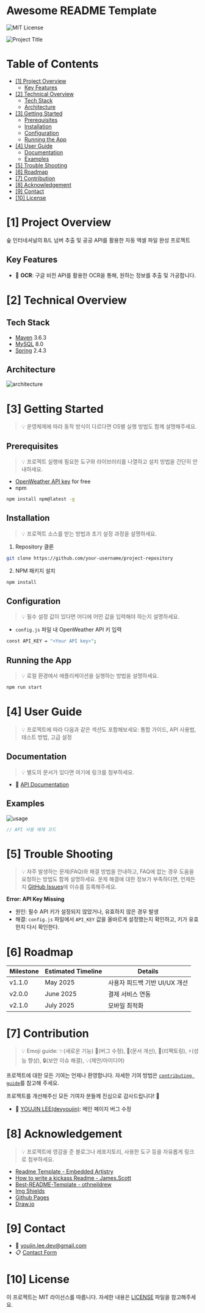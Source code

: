 # Awesome README Template

<!--배지-->
![MIT License][license-shield]

<!--프로젝트 대문 이미지-->
![Project Title](doc/images/project-title.png)

# Table of Contents
- [[1] Project Overview](#1-project-overview)
  - [Key Features](#key-features)
- [[2] Technical Overview](#2-technical-overview)
  - [Tech Stack](#tech-stack)
  - [Architecture](#architecture)
- [[3] Getting Started](#3-getting-started)
  - [Prerequisites](#prerequisites)
  - [Installation](#installation)
  - [Configuration](#configuration)
  - [Running the App](#running-the-app)
- [[4] User Guide](#4-user-guide)
  - [Documentation](#documentation)
  - [Examples](#examples)
- [[5] Trouble Shooting](#5-trouble-shooting)
- [[6] Roadmap](#6-roadmap)
- [[7] Contribution](#7-contribution)
- [[8] Acknowledgement](#8-acknowledgement)
- [[9] Contact](#9-contact)
- [[10] License](#10-license)

# [1] Project Overview
숲 인터네셔널의 B/L 넘버 추출 및 공공 API를 활용한 자동 엑셀 파일 완성 프로젝트

## Key Features
- 📄 **OCR**: 구글 비전 API를 활용한 OCR을 통해, 원하는 정보를 추출 및 가공합니다.

# [2] Technical Overview

## Tech Stack
- [Maven](https://maven.apache.org/) 3.6.3
- [MySQL](https://www.mysql.com/) 8.0
- [Spring](https://spring.io/) 2.4.3

## Architecture
![architecture](doc/svgs/architecture.drawio.svg)


# [3] Getting Started
> 💡 운영체제에 따라 동작 방식이 다르다면 OS별 실행 방법도 함께 설명해주세요.
## Prerequisites
> 💡 프로젝트 실행에 필요한 도구와 라이브러리를 나열하고 설치 방법을 간단히 안내하세요.
- [OpenWeather API key](https://openweathermap.org/) for free
- npm
```bash
npm install npm@latest -g
```

## Installation
> 💡 프로젝트 소스를 받는 방법과 초기 설정 과정을 설명하세요.
1. Repository 클론
```bash
git clone https://github.com/your-username/project-repository
```
2. NPM 패키지 설치
```bash
npm install
```

## Configuration
> 💡 필수 설정 값이 있다면 어디에 어떤 값을 입력해야 하는지 설명하세요.
- `config.js` 파일 내 OpenWeather API 키 입력
```bash
const API_KEY = "<Your API key>";
```

## Running the App
> 💡 로컬 환경에서 애플리케이션을 실행하는 방법을 설명하세요.
```bash
npm run start
```


# [4] User Guide
> 💡 프로젝트에 따라 다음과 같은 섹션도 포함해보세요: 통합 가이드, API 사용법, 테스트 방법, 고급 설정
## Documentation
> 💡 별도의 문서가 있다면 여기에 링크를 첨부하세요.
- 📔 [API Documentation](https://devyoujin.github.io) 

## Examples
![usage](doc/images/usage.png)

```go
// API 사용 예제 코드
```


# [5] Trouble Shooting
> 💡 자주 발생하는 문제(FAQ)와 해결 방법을 안내하고, FAQ에 없는 경우 도움을 요청하는 방법도 함께 설명하세요.
문제 해결에 대한 정보가 부족하다면, 언제든지 [GitHub Issues][trouble-shooting-url]에 이슈를 등록해주세요.

**Error: API Key Missing**
- 원인: 필수 API 키가 설정되지 않았거나, 유효하지 않은 경우 발생
- 해결: `config.js` 파일에서 `API_KEY` 값을 올바르게 설정했는지 확인하고, 키가 유효한지 다시 확인한다.


# [6] Roadmap
|Milestone|Estimated Timeline|Details|
|---|---|---|
|v1.1.0|May 2025|사용자 피드백 기반 UI/UX 개선|
|v2.0.0|June 2025|결제 서비스 연동|
|v2.1.0|July 2025|모바일 최적화|


# [7] Contribution
> 💡 Emoji guide: ✨(새로운 기능)
🐞(버그 수정), 📄(문서 개선), 🔨(리팩토링), ⚡️(성능 향상), 🔒(보안 이슈 해결), 💡(제안/아이디어)

프로젝트에 대한 모든 기여는 언제나 환영합니다. 자세한 기여 방법은 [`contributing guide`][contribution-url]를 참고해 주세요.

프로젝트를 개선해주신 모든 기여자 분들께 진심으로 감사드립니다! 🙌
- 🐞 [YOUJIN LEE(devyoujin)](https://github.com/devyoujin): 메인 페이지 버그 수정


# [8] Acknowledgement
> 💡 프로젝트에 영감을 준 블로그나 레포지토리, 사용한 도구 등을 자유롭게 링크로 첨부하세요.
- [Readme Template - Embedded Artistry](https://embeddedartistry.com/blog/2017/11/30/embedded-artistry-readme-template/)
- [How to write a kickass Readme - James.Scott](https://dev.to/scottydocs/how-to-write-a-kickass-readme-5af9)
- [Best-README-Template - othneildrew](https://github.com/othneildrew/Best-README-Template#prerequisites)
- [Img Shields](https://shields.io/)
- [Github Pages](https://pages.github.com/)
- [Draw.io](https://app.diagrams.net/)


# [9] Contact
- 📧 youjin.lee.dev@gmail.com
- 📋 [Contact Form](https://devyoujin.github.io/contact)


# [10] License
이 프로젝트는 MIT 라이선스를 따릅니다. 자세한 내용은 [LICENSE][license-url] 파일을 참고해주세요.


<!--URL for Badges-->
[license-shield]: https://img.shields.io/github/license/devyoujin/awesome-readme-template?labelColor=D8D8D8&color=04B4AE
[repository-size-shield]: https://img.shields.io/github/repo-size/devyoujin/awesome-readme-template?labelColor=D8D8D8&color=BE81F7
[issue-closed-shield]: https://img.shields.io/github/issues-closed/devyoujin/awesome-readme-template?labelColor=D8D8D8&color=FE9A2E

<!--URL for Buttons-->
[readme-en-shield]: https://img.shields.io/badge/-readme%20in%20english-2E2E2E?style=for-the-badge
[view-demo-shield]: https://img.shields.io/badge/-%F0%9F%98%8E%20view%20demo-F3F781?style=for-the-badge
[view-demo-url]: https://devyoujin.github.io
[report-bug-shield]: https://img.shields.io/badge/-%F0%9F%90%9E%20report%20bug-F5A9A9?style=for-the-badge
[report-bug-url]: https://github.com/devyoujin/awesome-readme-template/issues
[request-feature-shield]: https://img.shields.io/badge/-%E2%9C%A8%20request%20feature-A9D0F5?style=for-the-badge
[request-feature-url]: https://github.com/devyoujin/awesome-readme-template/issues

<!--URL for Links-->
[trouble-shooting-url]: https://github.com/devyoujin/awesome-readme-template/issues
[license-url]: LICENSE.md
[contribution-url]: CONTRIBUTION.md
[readme-en-url]: README.md
